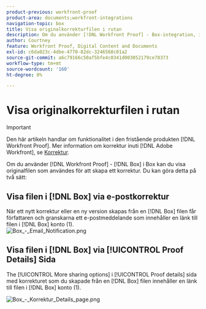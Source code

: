 ```yaml
---
product-previous: workfront-proof
product-area: documents;workfront-integrations
navigation-topic: box
title: Visa originalkorrekturfilen i rutan
description: Om du använder [!DNL Workfront Proof] - Box-integration, i Box, kan du visa originalfilen som användes för att skapa ett korrektur. Du kan göra detta på två sätt - REDIGERA MIG.
author: Courtney
feature: Workfront Proof, Digital Content and Documents
exl-id: c6da023c-4dbe-4770-82dc-3246568c01a2
source-git-commit: a6c79166c50af5bfe4c0341d003052179ce78373
workflow-type: tm+mt
source-wordcount: '160'
ht-degree: 0%

---
```


# Visa originalkorrekturfilen i rutan

>[!IMPORTANT]
>
>Den här artikeln handlar om funktionalitet i den fristående produkten [!DNL Workfront Proof]. Mer information om korrektur inuti [!DNL Adobe Workfront], se [Korrektur](../../../review-and-approve-work/proofing/proofing.md).

Om du använder [!DNL Workfront Proof] - [!DNL Box] i Box kan du visa originalfilen som användes för att skapa ett korrektur. Du kan göra detta på två sätt:

## Visa filen i [!DNL Box] via e-postkorrektur

När ett nytt korrektur eller en ny version skapas från en [!DNL Box] filen får författaren och granskarna ett e-postmeddelande som innehåller en länk till filen i [!DNL Box] konto (1).\
![Box_-_Email_Notification.png](assets/box---email-notification-350x154.png)

## Visa filen i [!DNL Box] via [!UICONTROL Proof Details] Sida

The [!UICONTROL More sharing options] i [!UICONTROL Proof details] sida med korrekturet som du skapade från en [!DNL Box] filen innehåller en länk till filen i [!DNL Box] konto (1).

![Box_-_Korrektur_Details_page.png](assets/box---proof-details-page-350x93.png)
